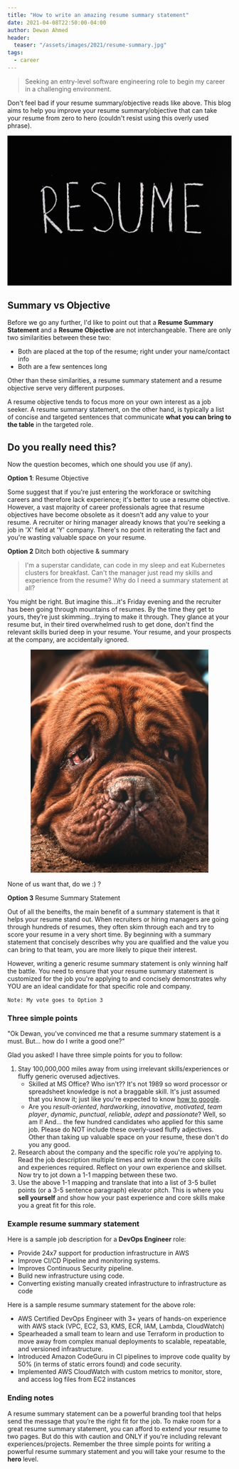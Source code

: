 ```yaml
---
title: "How to write an amazing resume summary statement"
date: 2021-04-08T22:50:00-04:00
author: Dewan Ahmed
header:
  teaser: "/assets/images/2021/resume-summary.jpg"
tags:
  - career
---
```


> Seeking an entry-level software engineering role to begin my career in a challenging environment.

Don't feel bad if your resume summary/objective reads like above. This blog aims to help you improve your resume summary/objective that can take your resume from zero to hero (couldn't resist using this overly used phrase). 

![Photo by Anna Tarazevich from Pexels](/assets/images/2021/resume-summary.jpg)

## Summary vs Objective

Before we go any further, I'd like to point out that a **Resume Summary Statement** and a **Resume Objective** are not interchangeable. There are only two similarities between these two:

- Both are placed at the top of the resume; right under your name/contact info
- Both are a few sentences long

Other than these similarities, a resume summary statement and a resume objective serve very different purposes. 

A resume objective tends to focus more on your own interest as a job seeker. A resume summary statement, on the other hand, is typically a list of concise and targeted sentences that communicate **what you can bring to the table** in the targeted role. 

## Do you really need this?

Now the question becomes, which one should you use (if any). 

**Option 1**: Resume Objective

Some suggest that if you're just entering the workforace or switching careers and therefore lack experience; it's better to use a resume objective. However, a vast majority of career professionals agree that resume objectives have become obsolete as it doesn't add any value to your resume. A recruiter or hiring manager already knows that you're seeking a job in 'X' field at 'Y' company. There's no point in reiterating the fact and you're wasting valuable space on your resume.  

**Option 2** Ditch both objective & summary

> I'm a superstar candidate, can code in my sleep and eat Kubernetes clusters for breakfast. Can't the manager just read my skills and experience from the resume? Why do I need a summary statement at all?

You might be right. But imagine this...it's Friday evening and the recruiter has been going through mountains of resumes. By the time they get to yours, they’re just skimming...trying to make it through. They glance at your resume but, in their tired overwhelmed rush to get done, don't find the relevant skills buried deep in your resume. Your resume, and your prospects at the company, are accidentally ignored.

<p align="center">
<img src="/assets/images/2021/dog-sad.jpg" width="400">
</p>

None of us want that, do we :) ?

**Option 3** Resume Summary Statement

Out of all the beneifts, the main benefit of a summary statement is that it helps your resume stand out. When recruiters or hiring managers are going through hundreds of resumes, they often skim through each and try to score your resume in a very short time. By beginning with a summary statement that concisely describes why you are qualified and the value you can bring to that team, you are more likely to pique their interest. 

However, writing a generic resume summary statement is only winning half the battle. You need to ensure that your resume summary statement is customized for the job you're applying to and concisely demonstrates why YOU are an ideal candidate for that specific role and company.

```
Note: My vote goes to Option 3
```

### Three simple points

"Ok Dewan, you've convinced me that a resume summary statement is a must. But... how do I write a good one?"

Glad you asked! I have three simple points for you to follow:

1. Stay 100,000,000 miles away from using irrelevant skills/experiences or fluffy generic overused adjectives. 
   - Skilled at MS Office? Who isn't?? It's not 1989 so word processor or spreadsheet knowledge is not a braggable skill. It's just assumed that you know it; just like you're expected to know [how to google](https://lmgtfy.com/).
   - Are you *result-oriented*, *hardworking*, *innovative*, *motivated*, *team player*, *dynamic*, *punctual*, *reliable*, *adept* and *passionate*? Well, so am I! And... the few hundred candidates who applied for this same job. Please do NOT include these overly-used fluffy adjectives. Other than taking up valuable space on your resume, these don't do you any good.
2. Research about the company and the specific role you're applying to. Read the job description multiple times and write down the core skills and experiences required. Reflect on your own experience and skillset. Now try to jot down a 1-1 mapping between these two.
3. Use the above 1-1 mapping and translate that into a list of 3-5 bullet points (or a 3-5 sentence paragraph) elevator pitch. This is where you **sell yourself** and show how your past experience and core skills make you a great fit for this role.

### Example resume summary statement

Here is a sample job description for a **DevOps Engineer** role:

- Provide 24x7 support for production infrastructure in AWS
- Improve CI/CD Pipeline and monitoring systems.
- Improves Continuous Security pipeline.
- Build new infrastructure using code.
- Converting existing manually created infrastructure to infrastructure as code

Here is a sample resume summary statement for the above role:

- AWS Certified DevOps Engineer with 3+ years of hands-on experience with AWS stack (VPC, EC2, S3, KMS, ECR, IAM, Lambda, CloudWatch)
- Spearheaded a small team to learn and use Terraform in production to move away from complex manual deployments to scalable, repeatable, and versioned infrastructure. 
- Introduced Amazon CodeGuru in CI pipelines to improve code quality by 50% (in terms of static errors found) and code security. 
- Implemented AWS CloudWatch with custom metrics to monitor, store, and access log files from EC2 instances



### Ending notes

A resume summary statement can be a powerful branding tool that helps send the message that you’re the right fit for the job. To make room for a great resume summary statement, you can afford to extend your resume to two pages. But do this with caution and ONLY if you're including relevant experiences/projects. Remember the three simple points for writing a powerful resume summary statement and you will take your resume to the **hero** level.